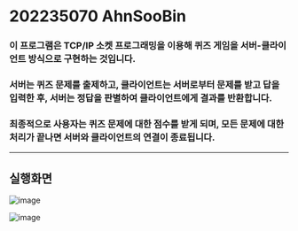 # 202235070 AhnSooBin

### 이 프로그램은 TCP/IP 소켓 프로그래밍을 이용해 퀴즈 게임을 서버-클라이언트 방식으로 구현하는 것입니다. 

### 서버는 퀴즈 문제를 출제하고, 클라이언트는 서버로부터 문제를 받고 답을 입력한 후, 서버는 정답을 판별하여 클라이언트에게 결과를 반환합니다. 

### 최종적으로 사용자는 퀴즈 문제에 대한 점수를 받게 되며, 모든 문제에 대한 처리가 끝나면 서버와 클라이언트의 연결이 종료됩니다. 
---
## 실행화면 

![image](https://github.com/user-attachments/assets/23dc8937-6fec-483c-81cd-e55ec6a01c6c)


![image](https://github.com/user-attachments/assets/7ef10f6d-3034-4d86-9599-87ebdcc558b7)
